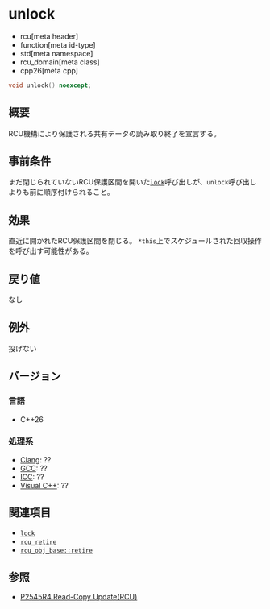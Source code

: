 # unlock
* rcu[meta header]
* function[meta id-type]
* std[meta namespace]
* rcu_domain[meta class]
* cpp26[meta cpp]

```cpp
void unlock() noexcept;
```

## 概要
RCU機構により保護される共有データの読み取り終了を宣言する。


## 事前条件
まだ閉じられていないRCU保護区間を開いた[`lock`](lock.md)呼び出しが、`unlock`呼び出しよりも前に順序付けられること。


## 効果
直近に開かれたRCU保護区間を閉じる。
`*this`上でスケジュールされた回収操作を呼び出す可能性がある。


## 戻り値
なし


## 例外
投げない


## バージョン
### 言語
- C++26

### 処理系
- [Clang](/implementation.md#clang): ??
- [GCC](/implementation.md#gcc): ??
- [ICC](/implementation.md#icc): ??
- [Visual C++](/implementation.md#visual_cpp): ??


## 関連項目
- [`lock`](lock.md)
- [`rcu_retire`](../rcu_retire.md)
- [`rcu_obj_base::retire`](../rcu_obj_base/retire.md)


## 参照
- [P2545R4 Read-Copy Update(RCU)](https://open-std.org/jtc1/sc22/wg21/docs/papers/2023/p2545r4.pdf)
